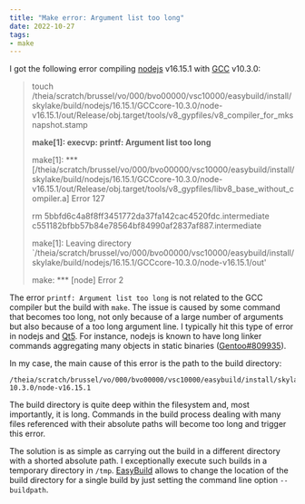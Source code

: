 ```yaml
---
title: "Make error: Argument list too long"
date: 2022-10-27
tags:
- make
---
```


I got the following error compiling [nodejs](https://nodejs.org) v16.15.1 with [GCC](https://gcc.gnu.org/) v10.3.0:

> touch /theia/scratch/brussel/vo/000/bvo00000/vsc10000/easybuild/install/skylake/build/nodejs/16.15.1/GCCcore-10.3.0/node-v16.15.1/out/Release/obj.target/tools/v8_gypfiles/v8_compiler_for_mksnapshot.stamp
> 
> **make[1]: execvp: printf: Argument list too long**
> 
> make[1]: *** [/theia/scratch/brussel/vo/000/bvo00000/vsc10000/easybuild/install/skylake/build/nodejs/16.15.1/GCCcore-10.3.0/node-v16.15.1/out/Release/obj.target/tools/v8_gypfiles/libv8_base_without_compiler.a] Error 127
> 
> rm 5bbfd6c4a8f8ff3451772da37fa142cac4520fdc.intermediate c551182bfbb57b84e78564bf84990af2837af887.intermediate
> 
> make[1]: Leaving directory `/theia/scratch/brussel/vo/000/bvo00000/vsc10000/easybuild/install/skylake/build/nodejs/16.15.1/GCCcore-10.3.0/node-v16.15.1/out'
> 
> make: *** [node] Error 2

The error `printf: Argument list too long` is not related to the GCC compiler
but the build with `make`. The issue is caused by some command that becomes too
long, not only because of a large number of arguments but also because of a too
long argument line. I typically hit this type of error in nodejs and
[Qt5](https://www.qt.io/). For instance, nodejs is known to have long linker
commands aggregating many objects in static binaries
([Gentoo#809935](https://bugs.gentoo.org/809935)).

In my case, the main cause of this error is the path to the build directory:

```
/theia/scratch/brussel/vo/000/bvo00000/vsc10000/easybuild/install/skylake/build/nodejs/16.15.1/GCCcore-10.3.0/node-v16.15.1
```

The build directory is quite deep within the filesystem and, most importantly,
it is long. Commands in the build process dealing with many files referenced
with their absolute paths will become too long and trigger this error.

The solution is as simple as carrying out the build in a different directory
with a shorted absolute path. I exceptionally execute such builds in a temporary
directory in `/tmp`. [EasyBuild](https://easybuild.io/) allows to change the
location of the build directory for a single build by just setting the command
line option `--buildpath`.

